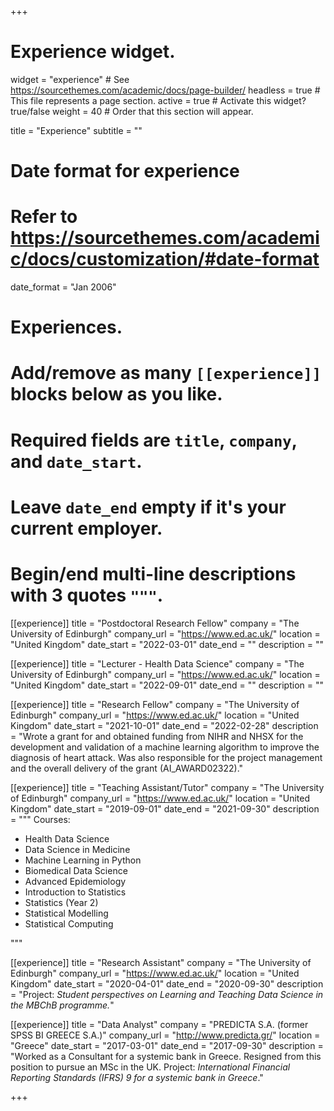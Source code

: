 +++
  # Experience widget.
  widget = "experience"  # See https://sourcethemes.com/academic/docs/page-builder/
  headless = true  # This file represents a page section.
  active = true  # Activate this widget? true/false
  weight = 40  # Order that this section will appear.
  
  title = "Experience"
  subtitle = ""
  
  # Date format for experience
  #   Refer to https://sourcethemes.com/academic/docs/customization/#date-format
  date_format = "Jan 2006"
  
  # Experiences.
  #   Add/remove as many `[[experience]]` blocks below as you like.
  #   Required fields are `title`, `company`, and `date_start`.
  #   Leave `date_end` empty if it's your current employer.
  #   Begin/end multi-line descriptions with 3 quotes `"""`.
  
[[experience]] 
  title = "Postdoctoral Research Fellow"
  company = "The University of Edinburgh"
  company_url = "https://www.ed.ac.uk/"
  location = "United Kingdom"
  date_start = "2022-03-01"
  date_end = ""
  description = ""

[[experience]] 
  title = "Lecturer - Health Data Science"
  company = "The University of Edinburgh"
  company_url = "https://www.ed.ac.uk/"
  location = "United Kingdom"
  date_start = "2022-09-01"
  date_end = ""
  description = ""

[[experience]] 
  title = "Research Fellow"
  company = "The University of Edinburgh"
  company_url = "https://www.ed.ac.uk/"
  location = "United Kingdom"
  date_start = "2021-10-01"
  date_end = "2022-02-28"
  description = "Wrote a grant for and obtained funding from NIHR and NHSX for the development and validation of a machine learning algorithm to improve the diagnosis of heart attack. Was also responsible for the project management and the overall delivery of the grant (AI_AWARD02322)."

[[experience]] 
  title = "Teaching Assistant/Tutor"
  company = "The University of Edinburgh"
  company_url = "https://www.ed.ac.uk/"
  location = "United Kingdom"
  date_start = "2019-09-01"
  date_end = "2021-09-30"
  description = """
  Courses:
  
  * Health Data Science
  * Data Science in Medicine
  * Machine Learning in Python
  * Biomedical Data Science
  * Advanced Epidemiology
  * Introduction to Statistics
  * Statistics (Year 2)
  * Statistical Modelling
  * Statistical Computing
  
  """

[[experience]] 
  title = "Research Assistant"
  company = "The University of Edinburgh"
  company_url = "https://www.ed.ac.uk/"
  location = "United Kingdom"
  date_start = "2020-04-01"
  date_end = "2020-09-30"
  description = "Project: *Student perspectives on Learning and Teaching Data Science in the MBChB programme.*"

[[experience]] 
  title = "Data Analyst"
  company = "PREDICTA S.A. (former SPSS BI GREECE S.A.)"
  company_url = "http://www.predicta.gr/"
  location = "Greece"
  date_start = "2017-03-01"
  date_end = "2017-09-30"
  description = "Worked as a Consultant for a systemic bank in Greece. Resigned from this position to pursue an MSc in the UK. Project: *International Financial Reporting Standards (IFRS) 9 for a systemic bank in Greece*."

+++

